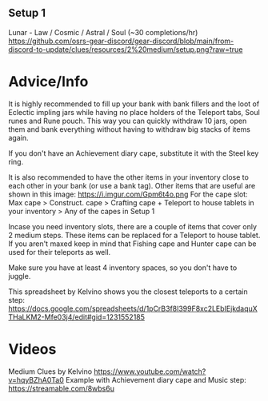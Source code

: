 ## Setup 1
Lunar - Law / Cosmic / Astral / Soul (~30 completions/hr)
https://github.com/osrs-gear-discord/gear-discord/blob/main/from-discord-to-update/clues/resources/2%20medium/setup.png?raw=true

# Advice/Info
It is highly recommended to fill up your bank with bank fillers and the loot of Eclectic impling jars while having no place holders of the Teleport tabs, Soul runes and Rune pouch. This way you can quickly withdraw 10 jars, open them and bank everything without having to withdraw big stacks of items again.

If you don't have an Achievement diary cape, substitute it with the Steel key ring.

It is also recommended to have the other items in your inventory close to each other in your bank (or use a bank tag). Other items that are useful are shown in this image: https://i.imgur.com/Gpm6t4o.png 
For the cape slot: Max cape > Construct. cape > Crafting cape + Teleport to house tablets in your inventory > Any of the capes in Setup 1

Incase you need inventory slots, there are a couple of items that cover only 2 medium steps. These items can be replaced for a Teleport to house tablet. If you aren't maxed keep in mind that Fishing cape and Hunter cape can be used for their teleports as well.

Make sure you have at least 4 inventory spaces, so you don't have to juggle.

This spreadsheet by Kelvino shows you the closest teleports to a certain step: 
<https://docs.google.com/spreadsheets/d/1pCrB3f8l399F8xc2LEbIEjkdaquXTHaLKM2-Mfe03j4/edit#gid=1231552185>

# Videos
Medium Clues by Kelvino
https://www.youtube.com/watch?v=hqyBZhA0Ta0
Example with Achievement diary cape and Music step: https://streamable.com/8wbs6u
